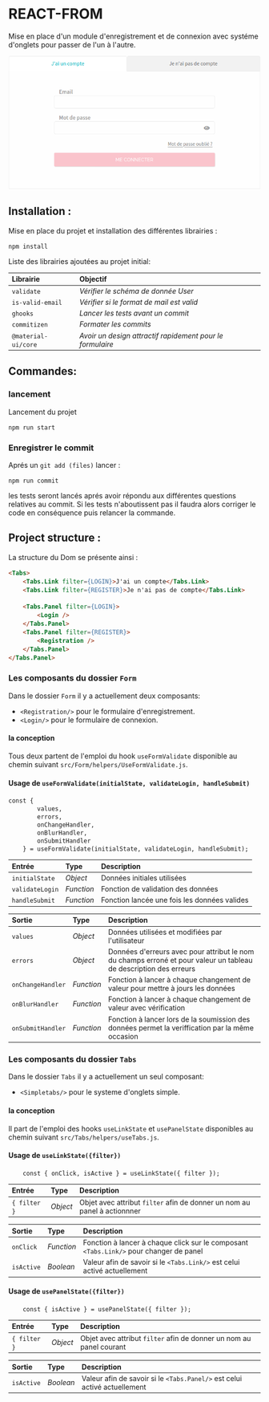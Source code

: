 # REACT-FROM

Mise en place d'un module d'enregistrement et de connexion avec systéme d'onglets pour passer de l'un à l'autre.

![Tab TabComponent](public/img/tab.png?raw=true "TabComponent")

## Installation :

Mise en place du projet et installation des différentes librairies :

```
npm install
```

Liste des librairies ajoutées au projet initial:

| Librairie           | Objectif                                                  |
| :------------------ | :-------------------------------------------------------- |
| `validate`          | _Vérifier le schéma de donnée User_                       |
| `is-valid-email`    | _Vérifier si le format de mail est valid_                 |
| `ghooks`            | _Lancer les tests avant un commit_                        |
| `commitizen`        | _Formater les commits_                                    |
| `@material-ui/core` | _Avoir un design attractif rapidement pour le formulaire_ |

## Commandes:

### lancement

Lancement du projet

```
npm run start
```

### Enregistrer le commit

Aprés un `git add (files)` lancer :

```
npm run commit
```

les tests seront lancés aprés avoir répondu aux différentes questions relatives au commit. Si les tests n'aboutissent pas il faudra alors corriger le code en conséquence puis relancer la commande.

## Project structure :

La structure du Dom se présente ainsi :

```html
<Tabs>
    <Tabs.Link filter={LOGIN}>J'ai un compte</Tabs.Link>
    <Tabs.Link filter={REGISTER}>Je n'ai pas de compte</Tabs.Link>

    <Tabs.Panel filter={LOGIN}>
        <Login />
    </Tabs.Panel>
    <Tabs.Panel filter={REGISTER}>
        <Registration />
    </Tabs.Panel>
</Tabs.Panel>
```

### Les composants du dossier `Form`

Dans le dossier `Form` il y a actuellement deux composants:

-   `<Registration/>` pour le formulaire d'enregistrement.
-   `<Login/>` pour le formulaire de connexion.

#### la conception

Tous deux partent de l'emploi du hook `useFormValidate` disponible au chemin suivant `src/Form/helpers/UseFormValidate.js`.

#### Usage de `useFormValidate(initialState, validateLogin, handleSubmit)`

```JS
const {
        values,
        errors,
        onChangeHandler,
        onBlurHandler,
        onSubmitHandler
    } = useFormValidate(initialState, validateLogin, handleSubmit);
```

| Entrée          | Type       | Description                                  |
| :-------------- | :--------- | :------------------------------------------- |
| `initialState`  | _Object_   | Données initiales utilisées                  |
| `validateLogin` | _Function_ | Fonction de validation des données           |
| `handleSubmit`  | _Function_ | Fonction lancée une fois les données valides |

| Sortie            | Type       | Description                                                                                                       |
| :---------------- | :--------- | :---------------------------------------------------------------------------------------------------------------- |
| `values`          | _Object_   | Données utilisées et modifiées par l'utilisateur                                                                  |
| `errors`          | _Object_   | Données d'erreurs avec pour attribut le nom du champs erroné et pour valeur un tableau de description des erreurs |
| `onChangeHandler` | _Function_ | Fonction à lancer à chaque changement de valeur pour mettre à jours les données                                   |
| `onBlurHandler`   | _Function_ | Fonction à lancer à chaque changement de valeur avec vérification                                                 |
| `onSubmitHandler` | _Function_ | Fonction à lancer lors de la soumission des données permet la veriffication par la même occasion                  |

### Les composants du dossier `Tabs`

Dans le dossier `Tabs` il y a actuellement un seul composant:

-   `<Simpletabs/>` pour le systeme d'onglets simple.

#### la conception

Il part de l'emploi des hooks `useLinkState` et `usePanelState` disponibles au chemin suivant `src/Tabs/helpers/useTabs.js`.

#### Usage de `useLinkState({filter})`

```JS
    const { onClick, isActive } = useLinkState({ filter });
```

| Entrée       | Type     | Description                                                              |
| :----------- | :------- | :----------------------------------------------------------------------- |
| `{ filter }` | _Object_ | Objet avec attribut `filter` afin de donner un nom au panel à actionnner |

| Sortie     | Type       | Description                                                                            |
| :--------- | :--------- | :------------------------------------------------------------------------------------- |
| `onClick`  | _Function_ | Fonction à lancer à chaque click sur le composant `<Tabs.Link/>` pour changer de panel |
| `isActive` | _Boolean_  | Valeur afin de savoir si le `<Tabs.Link/>` est celui activé actuellement               |

#### Usage de `usePanelState({filter})`

```JS
    const { isActive } = usePanelState({ filter });
```

| Entrée       | Type     | Description                                                         |
| :----------- | :------- | :------------------------------------------------------------------ |
| `{ filter }` | _Object_ | Objet avec attribut `filter` afin de donner un nom au panel courant |

| Sortie     | Type      | Description                                                               |
| :--------- | :-------- | :------------------------------------------------------------------------ |
| `isActive` | _Boolean_ | Valeur afin de savoir si le `<Tabs.Panel/>` est celui activé actuellement |
